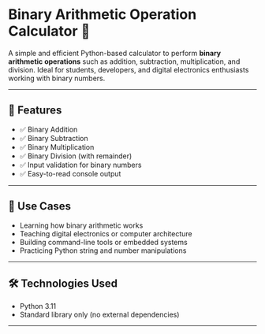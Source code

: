 # Binary Arithmetic Operation Calculator 🔢

A simple and efficient Python-based calculator to perform **binary arithmetic operations** such as addition, subtraction, multiplication, and division. Ideal for students, developers, and digital electronics enthusiasts working with binary numbers.

---

## 🚀 Features

- ✅ Binary Addition
- ✅ Binary Subtraction
- ✅ Binary Multiplication
- ✅ Binary Division (with remainder)
- ✅ Input validation for binary numbers
- ✅ Easy-to-read console output

---

## 📌 Use Cases

- Learning how binary arithmetic works
- Teaching digital electronics or computer architecture
- Building command-line tools or embedded systems
- Practicing Python string and number manipulations

---

## 🛠️ Technologies Used

- Python 3.11
- Standard library only (no external dependencies)

---
